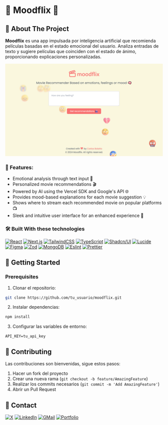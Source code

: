 
# 🎥 Moodflix 🎥

## 📖 About The Project

**Moodflix** es una app impulsada por inteligencia artificial que recomienda películas basadas en el estado emocional del usuario. Analiza entradas de texto y sugiere películas que coinciden con el estado de ánimo, proporcionando explicaciones personalizadas.

[![Product Name Screen Shot][product-screenshot]](https://moodflix-by-calisto.vercel.app)

### 🌟 Features:
- Emotional analysis through text input 🧠
- Personalized movie recommendations 🎬
- Powered by AI using the Vercel SDK and Google's API 🌐
- Provides mood-based explanations for each movie suggestion 💡
- Shows where to stream each recommended movie on popular platforms 📺
- Sleek and intuitive user interface for an enhanced experience 🎨

### 🛠️ Built With these technologies
[![React][React Badge]][React URL] [![Next.js][Next.js Badge]][Next.js URL] [![TailwindCSS][TailwindCSS Badge]][TailwindCSS URL] [![TypeScript][TypeScript Badge]][TypeScript URL] [![Shadcn/UI][Shadcn/UI Badge]][Shadcn/UI URL] [![Lucide][Lucide Badge]][Lucide URL] [![Figma][Figma Badge]][Figma URL] [![Zod][Zod Badge]][Zod URL] [![MongoDB][MongoDB Badge]][MongoDB URL] [![Eslint][Eslint Badge]][Eslint URL] [![Prettier][Prettier Badge]][Prettier URL]

## 🚀 Getting Started

### Prerequisites

1. Clonar el repositorio:
```sh
git clone https://github.com/tu_usuario/moodflix.git
```

2. Instalar dependencias:
```sh
npm install
```

3. Configurar las variables de entorno:
```env
API_KEY=tu_api_key
```

## 🤝 Contributing

Las contribuciones son bienvenidas, sigue estos pasos:
1. Hacer un fork del proyecto
2. Crear una nueva rama (`git checkout -b feature/AmazingFeature`)
3. Realizar los commits necesarios (`git commit -m 'Add AmazingFeature'`)
4. Abrir un Pull Request


## 📧 Contact

[![X][X Badge]][X URL]
[![LinkedIn][LinkedIn Badge]][LinkedIn URL]
[![GMail][GMail Badge]][GMail URL]
[![Portfolio][Portfolio Badge]][Portfolio URL]


[X Badge]: https://img.shields.io/badge/X-000000.svg?style=for-the-badge&logo=X&logoColor=white
[X URL]: https://x.com/Calisto_dev
[LinkedIn Badge]: https://img.shields.io/badge/LinkedIn-0A66C2.svg?style=for-the-badge&logo=LinkedIn&logoColor=white
[LinkedIn URL]: https://linkedin.com/in/carlos-bolano
[GMail Badge]: https://img.shields.io/badge/Gmail-EA4335.svg?style=for-the-badge&logo=Gmail&logoColor=white
[GMail URL]: mailto:carlostutos828@gmail.com
[Portfolio badge]:https://img.shields.io/badge/Portfolio-000000.svg?style=for-the-badge&logo=portfolio&logoColor=white
[Portfolio URL]: https://carlos-bolano.vercel.app
[product-screenshot]: https://github.com/Carlos-Bolano/moodflix/blob/main/public/moodflix-screenshot.png


[TypeScript Badge]: https://img.shields.io/badge/TypeScript-3178C6.svg?style=for-the-badge&logo=TypeScript&logoColor=white
[TypeScript URL]: https://www.typescriptlang.org/
[React Badge]: https://img.shields.io/badge/React-61DAFB.svg?style=for-the-badge&logo=React&logoColor=black
[React URL]: https://react.dev/
[Next.js Badge]: https://img.shields.io/badge/Next.js-000000.svg?style=for-the-badge&logo=nextdotjs&logoColor=white
[Next.js URL]: https://nextjs.org/
[TailwindCSS Badge]: https://img.shields.io/badge/Tailwind%20CSS-06B6D4.svg?style=for-the-badge&logo=Tailwind-CSS&logoColor=white
[TailwindCSS URL]: https://tailwindcss.com/
[Eslint Badge]: https://img.shields.io/badge/ESLint-4B32C3.svg?style=for-the-badge&logo=ESLint&logoColor=white
[Eslint URL]: https://eslint.org/
[Prettier Badge]: https://img.shields.io/badge/Prettier-F7B93E.svg?style=for-the-badge&logo=Prettier&logoColor=black
[Prettier URL]: https://prettier.io/
[Figma Badge]: https://img.shields.io/badge/Figma-F24E1E.svg?style=for-the-badge&logo=Figma&logoColor=white
[Figma URL]: https://www.figma.com/
[Shadcn/UI Badge]: https://img.shields.io/badge/shadcn/ui-000000.svg?style=for-the-badge&logo=shadcn/ui&logoColor=white
[Shadcn/UI URL]: https://ui.shadcn.com/
[Lucide Badge]: https://img.shields.io/badge/Lucide-f67373.svg?style=for-the-badge&logo=lucide&logoColor=white
[Lucide URL]: https://lucide.dev/
[Zod Badge]: https://img.shields.io/badge/Zod-3E67B1.svg?style=for-the-badge&logo=Zod&logoColor=white
[Zod URL]: https://zod.dev/
[MongoDB Badge]: https://img.shields.io/badge/MongoDB-47A248.svg?style=for-the-badge&logo=MongoDB&logoColor=white
[MongoDB URL]: https://www.mongodb.com/
